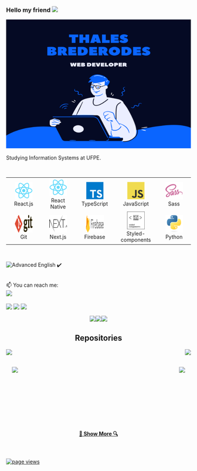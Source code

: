 ### Hello my friend <img src="https://raw.githubusercontent.com/MartinHeinz/MartinHeinz/master/wave.gif" width="30px">

<img height="350px" width="1000px" src="./header.png"/>



Studying Information Systems at UFPE.

<table align= "center">
  <tr>
     <td align="center" width="140">
      <a href="#macropower-tech" >
        <img src="./react-original.svg" width="48" height="48" alt="React.js" />
      </a>
      <br>React.js
    </td>
    <td align="center" width="140">
      <a href="#macropower-tech" >
        <img src="./react-original.svg" width="48" height="48" alt="React Native" />
      </a>
      <br>React Native
    </td>
    <td align="center" width="140">
      <a href="#macropower-tech">
        <img src="./typescript-original.svg" width="48" height="48" alt="TypeScript" />
      </a>
      <br>TypeScript
    </td>
    <td align="center" width="140">
      <a href="#macropower-tech">
        <img src="./javascript-original.svg" width="48" height="48" alt="JavaScript" />
      </a>
      <br>JavaScript
    </td>
    <td align="center" width="140">
      <a href="#macropower-tech">
        <img src="./sass-original.svg" width="48" height="48" alt="Sass" />
      </a>
      <br>Sass
    </td>
    <tr>
     <td align="center" width="140">
      <a href="#macropower-tech">
        <img src="./git.svg" width="48" height="48" alt="Git" />
      </a>
      <br>Git
    </td>
    <td align="center" width="140">
      <a href="#macropower-tech">
        <img src="./nextjs.svg" width="48" height="48" alt="Next.js" />
      </a>
      <br>Next.js
    </td>
    </br>
    <td align="center" width="140">
      <a href="#macropower-tech">
        <img src="./Firebase_Logo_Standard_Lockup.svg" width="48" height="48" alt="Firebase" />
      </a>
      <br>Firebase
    </td>
    <td align="center" width="140">
      <a href="#macropower-tech">
        <img src="./styled-components.svg" width="48" height="48" alt="FStyled-components" />
      </a>
      <br>Styled-components
    </td>
    <td align="center" width="140">
      <a href="#macropower-tech">
        <img src="./python-original.svg" width="48" height="48" alt="Python" />
      </a>
      <br>Python
    </td>
   </tr>
  </tr>
  
</table>
</br>

![Advanced English](https://img.shields.io/badge/-Advanced%20English-00C7B7?&logoWidth=5&style=for-the-badge) ✔️  

</br>
📫 You can reach me:
</br>
<a href="https://www.linkedin.com/in/thalesbmc/"><img src="https://cdn2.iconfinder.com/data/icons/social-media-2285/512/1_Linkedin_unofficial_colored_svg-128.png" width="80">
</br>
</br>
<a href="mailto:thalesbmc@gmail.com"><img src="https://image.flaticon.com/icons/svg/281/281769.svg" width="80"></a>


<img height="137px" src="https://github-readme-stats.vercel.app/api?username=thalesbmc&hide=issues&hide_border=true&hide_title=true&include_all_commits=true&count_private=true&show_icons=true&title_color=7A7ADB&icon_color=2234AE&text_color=D3D3D3&bg_color=0,000000,130F40"/>

<img src="https://github-profile-trophy.vercel.app/?username=thalesbmc&column=7&theme=radical&no-frame=true&title=Commit,Repositories" />

<p align="center">
  <img src="https://media3.giphy.com/media/ln7z2eWriiQAllfVcn/200w.webp" width="100"><img src="https://i.giphy.com/media/eNAsjO55tPbgaor7ma/200w.webp" width="100"><img src="https://i.giphy.com/media/IdyAQJVN2kVPNUrojM/200.webp" width="100">
</p>

  


<h2 align="center">Repositories</h2>

<p width="100%" align="center">
  <a align="left" href="https://github.com/ThalesBMC/TylesClothing" title="Clothing store"><img align="left" height="115" src="https://github-readme-stats.vercel.app/api/pin/?username=zumrudu-anka&repo=Algorithms&theme=gotham"></a><a align="right" href="https://github.com/ThalesBMC/Food-App-with-RN" title="Delivery App"><img align="right" height="115" src="https://github-readme-stats.vercel.app/api/pin/?username=zumrudu-anka&repo=DataStructures&theme=gotham"></a>
</p>
<br><br>
<p width="100%" align="center">
  <a align="left" href="https://github.com/ThalesBMC/React-Native-PomodoroAPP" title="Pomodoro with React Native"><img align="left" height="115" src="https://github-readme-stats.vercel.app/api/pin/?username=zumrudu-anka&repo=Turkce-Heceleme-CPP&theme=gotham"></a>
  <a align="right" href="https://github.com/ThalesBMC/FocoSaudavel" title="Pomodoro with react.js"><img align="right" height="115" src="https://github-readme-stats.vercel.app/api/pin/?username=zumrudu-anka&repo=CopyMoveForgeryDetectionWithDCT&theme=gotham"></a>
</p>
<br><br>
<br><br><br><br><br><br><br>
<h4 align="center">
  <a href="https://github.com/ThalesBMC?tab=repositories" title="Show Repositories">🔎 Show More 🔍</a>
</h4>
<br>
<br>

 <a href="https://github.com/MacroPower/ThalesBMC">
    <img src="https://komarev.com/ghpvc/?username=thalesbmc" alt="page views" />
 </a>
